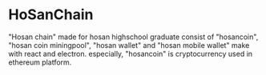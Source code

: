 # HoSanChain
"Hosan chain" made for hosan highschool graduate consist of "hosancoin", "hosan coin miningpool", "hosan wallet" and "hosan mobile wallet" make with react and electron. especially, "hosancoin" is cryptocurrency used in ethereum platform.
